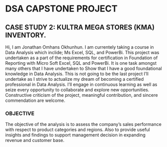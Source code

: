 # DSA CAPSTONE PROJECT
## CASE STUDY 2: KULTRA MEGA STORES (KMA) INVENTORY.
Hi, I am Jonathan Omhans Okhunhun.
I am currentely taking a course in Data Analysis which inclide; Ms Excel, SQL, and PowerBi.
This project was undertaken as a part of the requirements for certification in Foundation of Reporting with Micro Soft Excel, SQL and PowerBi.
It is one task amongst many others that I have undertaken to Show that I have a good foundational knowledge in Data Analysis.
This is not going to be the last project I’ll undertake as I strive to actualize my dream of becoming a certified professional in Data Analysis.
I’ll engage in continuous learning as well as seize every opportunity to collaborate and explore new opportunities.
Constructive criticism of the project, meaningful contribution, and sincere commendation are welcome.

### OBJECTIVE
The objective of the analysis is to assess the company’s sales performance with respect to product categories and regions.
Also to provide useful insights and findings to support management decision in expanding revenue and customer base.
